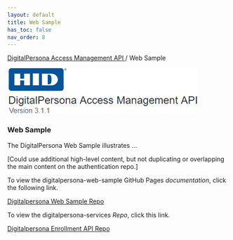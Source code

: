 ```yaml
---
layout: default
title: Web Sample
has_toc: false
nav_order: 8
---
```


[DigitalPersona Access Management API ](https://lenhodgeman.github.io/digitalpersona-access-management-api/)/ Web Sample  

![](assets/HID-logo.png)  

### Web Sample  

The DigitalPersona Web Sample illustrates ...

[Could use additional high-level content, but not duplicating or overlapping the main content on the authentication repo.]

To view the digitalpersona-web-sample GitHub Pages *documentation*, click the following link.

[Digitalpersona Web Sample Repo](https://lenhodgeman.github.io/digitalpersona-web-sample/)

To view the digitalpersona-services *Repo*, click this link.

[Digitalpersona Enrollment API Repo](https://github.com/LenHodgeman/digitalpersona-web-sample/)
